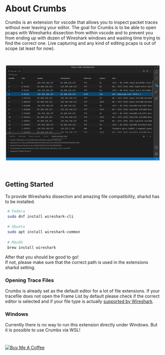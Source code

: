 # About Crumbs

Crumbs is an extension for vscode that allows you to inspect packet traces without ever leaving your editor. The goal for Crumbs is to be able to open pcaps with Wiresharks dissection from within vscode and to prevent you from ending up with dozen of Wireshark windows and wasting time trying to find the correct one. Live capturing and any kind of editing pcaps is out of scope (at least for now).

<br/>

<p align="center">
  <img src="./demo.png" alt="VSCode running Crumbs" width="745">
</p>

<br/>

## Getting Started
To provide Wiresharks dissection and amazing file compatibility, sharkd has to be installed.

```bash
 # Fedora
 sudo dnf install wireshark-cli

 # Ubuntu
 sudo apt install wireshark-common

 # MacOS
 brew install wireshark
```

After that you should be good to go!<br/>
If not, please make sure that the correct path is used in the extensions sharkd setting.

### Opening Trace Files
Crumbs is already set as the default editor for a lot of file extensions. If your tracefile does not open the Frame List by default please check if the correct editor is selected and if your file type is actually [supported by Wireshark](https://gitlab.com/wireshark/wireshark/-/wikis/FileFormatReference).

### Windows
Currently there is no way to run this extension directly under Windows. But it is possible to use Crumbs via WSL!

#

<a href="https://www.buymeacoffee.com/lukaschneider" target="_blank"><img src="https://www.buymeacoffee.com/assets/img/custom_images/orange_img.png" alt="Buy Me A Coffee" style="height: auto !important;width: auto !important;" ></a>
